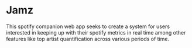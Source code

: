 # Jamz
This spotify companion web app seeks to create a system for users interested in keeping up with their spotify metrics in real time among other features like top artist quantification across various periods of time.
